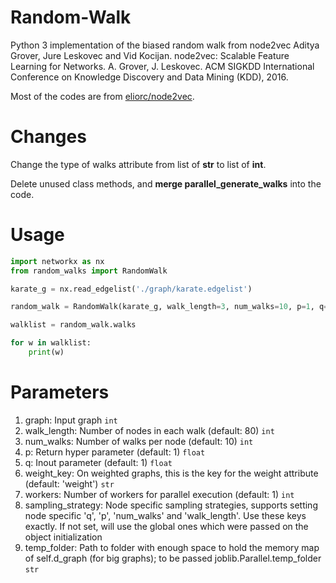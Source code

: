 # Random-Walk

Python 3 implementation of the biased random walk from node2vec Aditya Grover, Jure Leskovec and Vid Kocijan. node2vec: Scalable Feature Learning for Networks. A. Grover, J. Leskovec. ACM SIGKDD International Conference on Knowledge Discovery and Data Mining (KDD), 2016.


Most of the codes are from [eliorc/node2vec](https://github.com/eliorc/node2vec).

# Changes

Change the type of walks attribute from list of **str** to list of **int**.

Delete unused class methods, and **merge parallel_generate_walks** into the code.

# Usage

```python
import networkx as nx
from random_walks import RandomWalk

karate_g = nx.read_edgelist('./graph/karate.edgelist')

random_walk = RandomWalk(karate_g, walk_length=3, num_walks=10, p=1, q=1, workers=6)

walklist = random_walk.walks

for w in walklist:
    print(w)

```

# Parameters

1. graph: Input graph `int`
2. walk_length: Number of nodes in each walk (default: 80) `int`
3. num_walks: Number of walks per node (default: 10) `int`
4. p: Return hyper parameter (default: 1) `float`
5. q: Inout parameter (default: 1) `float`
6. weight_key: On weighted graphs, this is the key for the weight attribute (default: 'weight') `str`
7. workers: Number of workers for parallel execution (default: 1) `int`
8. sampling_strategy: Node specific sampling strategies, supports setting node specific 'q', 'p', 'num_walks' and 'walk_length'. Use these keys exactly. If not set, will use the global ones which were passed on the object initialization
9. temp_folder: Path to folder with enough space to hold the memory map of self.d_graph (for big graphs); to be passed joblib.Parallel.temp_folder `str`
